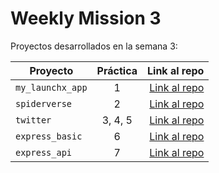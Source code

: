 # Weekly Mission 3

Proyectos desarrollados en la semana 3:

| Proyecto | Práctica | Link al repo |
| ------------- |:-------------:| -----:|
|`my_launchx_app`|1|[Link al repo](https://github.com/devleon00/my_launchx_app)|
|`spiderverse`|2|[Link al repo](https://github.com/LaunchX-InnovaccionVirtual/MissionNodeJS)|
|`twitter`|3, 4, 5|[Link al repo](https://github.com/devleon00/Twitter-practicing-POO)|
|`express_basic`|6|[Link al repo](https://github.com/devleon00/Express-practice)|
|`express_api`|7|[Link al repo](https://github.com/LaunchX-InnovaccionVirtual/MissionNodeJS)|
